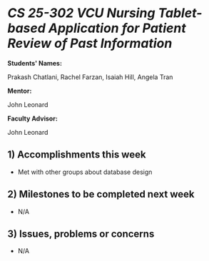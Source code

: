 # *CS 25-302 VCU Nursing Tablet-based Application for Patient Review of Past Information*

**Students' Names:**

Prakash Chatlani, Rachel Farzan, Isaiah Hill, Angela Tran

**Mentor:**

John Leonard

**Faculty Advisor:**

John Leonard

## 1) Accomplishments this week ##
   - Met with other groups about database design

## 2) Milestones to be completed next week ##
   - N/A

## 3) Issues, problems or concerns ##
   - N/A
